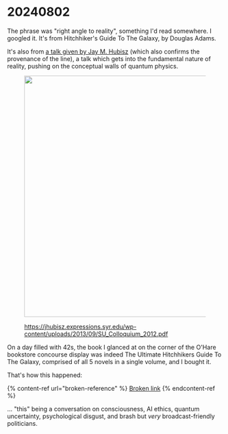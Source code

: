 # 20240802

The phrase was "right angle to reality", something I'd read somewhere. I googled it. It's from Hitchhiker's Guide To The Galaxy, by Douglas Adams.

It's also from [a talk given by Jay M. Hubisz](https://jhubisz.expressions.syr.edu/wp-content/uploads/2013/09/SU_Colloquium_2012.pdf) (which also confirms the provenance of the line), a talk which gets into the fundamental nature of reality, pushing on the conceptual walls of quantum physics.

<figure><img src="../../.gitbook/assets/Screenshot 2024-08-02 at 11.42.13 PM.png" alt="" width="563"><figcaption><p><a href="https://jhubisz.expressions.syr.edu/wp-content/uploads/2013/09/SU_Colloquium_2012.pdf">https://jhubisz.expressions.syr.edu/wp-content/uploads/2013/09/SU_Colloquium_2012.pdf</a></p></figcaption></figure>

On a day filled with 42s, the book I glanced at on the corner of the O'Hare bookstore concourse display was indeed The Ultimate Hitchhikers Guide To The Galaxy, comprised of all 5 novels in a single volume, and I bought it.

That's how this happened:

{% content-ref url="broken-reference" %}
[Broken link](broken-reference)
{% endcontent-ref %}

... "this" being a conversation on consciousness, AI ethics, quantum uncertainty, psychological disgust, and brash but _very_ broadcast-friendly politicians.
